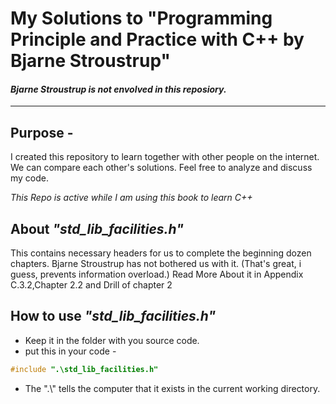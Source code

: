 # My Solutions to "Programming Principle and Practice with C++ by Bjarne Stroustrup"
#### *Bjarne Stroustrup is not envolved in this reposiory.*
---

## Purpose -
I created this repository to learn together with other people on the internet.
We can compare each other's solutions.
Feel free to analyze and discuss my code.

*This Repo is active while I am using this book to learn C++*

## About *"std_lib_facilities.h"*
This contains necessary headers for us to complete the beginning dozen chapters.
Bjarne Stroustrup has not bothered us with it. (That's great, i guess, prevents information overload.)
Read More About it in Appendix C.3.2,Chapter 2.2 and Drill of chapter 2

## How to use *"std_lib_facilities.h"*
- Keep it in the folder with you source code.
- put this in your code -
```c++
#include ".\std_lib_facilities.h"
```
- The ".\\" tells the computer that it exists in the current working directory.